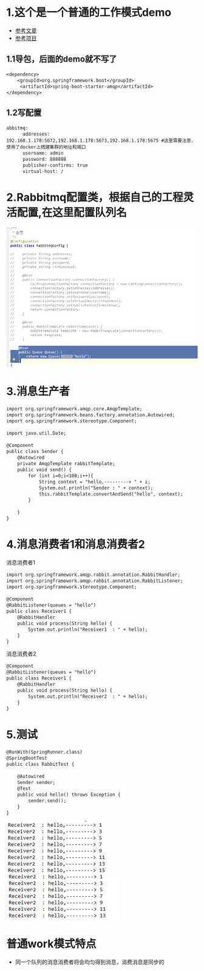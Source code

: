# 1.这个是一个普通的工作模式demo
* [参考文章](http://www.rabbitmq.com/api-guide.html)
* [参考项目](https://github.com/wulinfeng2/spring-boot-rabbitmq)
## 1.1导包，后面的demo就不写了
```
<dependency>
    <groupId>org.springframework.boot</groupId>
     <artifactId>spring-boot-starter-amqp</artifactId>
</dependency>
```
## 1.2写配置
```
abbitmq:
      addresses: 192.168.1.178:5672,192.168.1.178:5673,192.168.1.178:5675 #这里需要注意，使用了docker上搭建集群的地址和端口
      username: admin
      password: 888888
      publisher-confirms: true
      virtual-host: /
```
# 2.Rabbitmq配置类，根据自己的工程灵活配置,在这里配置队列名
![](./assets/2018-07-16-19-23-01.png)

# 3.消息生产者
```
import org.springframework.amqp.core.AmqpTemplate;
import org.springframework.beans.factory.annotation.Autowired;
import org.springframework.stereotype.Component;

import java.util.Date;

@Component
public class Sender {
    @Autowired
    private AmqpTemplate rabbitTemplate;
    public void send() {
        for (int i=0;i<100;i++){
            String context = "hello,---------> " + i;
            System.out.println("Sender : " + context);
            this.rabbitTemplate.convertAndSend("hello", context);
        }

    }
}

```
#  4.消息消费者1和消息消费者2
消息消费者1
```
import org.springframework.amqp.rabbit.annotation.RabbitHandler;
import org.springframework.amqp.rabbit.annotation.RabbitListener;
import org.springframework.stereotype.Component;

@Component
@RabbitListener(queues = "hello")
public class Receiver1 {
    @RabbitHandler
    public void process(String hello) {
        System.out.println("Receiver1  : " + hello);
    }
}
```
消息消费者2
```
@Component
@RabbitListener(queues = "hello")
public class Receiver1 {
    @RabbitHandler
    public void process(String hello) {
        System.out.println("Receiver2  : " + hello);
    }
}
```

# 5.测试
```
@RunWith(SpringRunner.class)
@SpringBootTest
public class RabbitTest {

    @Autowired
    Sender sender;
    @Test
    public void hello() throws Exception {
        sender.send();
    }
}
```
![](./assets/2018-07-16-19-43-21.png)
![](./assets/2018-07-16-19-43-43.png)

# 普通work模式特点
* 同一个队列的消息消费者将会均匀得到消息，消费消息是同步的